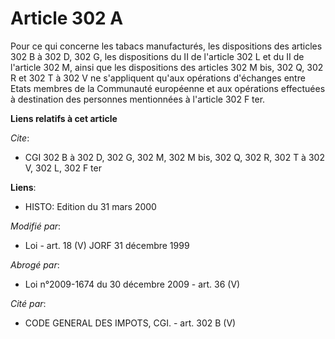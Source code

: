 # Article 302 A

Pour ce qui concerne les tabacs manufacturés, les dispositions des articles 302 B à 302 D, 302 G, les dispositions du II de
l'article 302 L et du II de l'article 302 M, ainsi que les dispositions des articles 302 M bis, 302 Q, 302 R et 302 T à 302 V
ne s'appliquent qu'aux opérations d'échanges entre Etats membres de la Communauté européenne et aux opérations effectuées à
destination des personnes mentionnées à l'article 302 F ter.

**Liens relatifs à cet article**

_Cite_:

  - CGI 302 B à 302 D, 302 G, 302 M, 302 M bis, 302 Q, 302 R, 302 T à 302 V, 302 L, 302 F ter

**Liens**:

  - HISTO: Edition du 31 mars 2000

_Modifié par_:

  - Loi - art. 18 (V) JORF 31 décembre 1999

_Abrogé par_:

  - Loi n°2009-1674 du 30 décembre 2009 - art. 36 (V)

_Cité par_:

  - CODE GENERAL DES IMPOTS, CGI. - art. 302 B (V)
